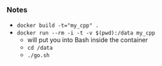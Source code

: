 
### Notes

* `docker build -t="my_cpp" .`
* `docker run --rm -i -t -v $(pwd):/data my_cpp`
    - will put you into Bash inside the container
    - `cd /data`
    - `./go.sh`
